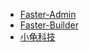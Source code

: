 * [Faster-Admin](https://admin.faster.org.cn)
* [Faster-Builder](https://builder.faster.org.cn)
* [小龟科技](https://www.xiaoguikeji.cn)